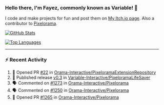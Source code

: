 ### Hello there, I'm Fayez, commonly known as Variable! 👋
I code and make projects for fun and post them on [My Itch.io page](https://variable-industries.itch.io/). Also a contributor to [Pixelorama](https://github.com/Orama-Interactive/Pixelorama).

[![GitHub Stats](https://github-readme-stats.vercel.app/api/?username=Variable-ind&show_icons=true&theme=merko)](https://github.com/anuraghazra/github-readme-stats)

[![Top Languages](https://github-readme-stats.vercel.app/api/top-langs/?username=Variable-ind&layout=compact&theme=merko)](https://github.com/anuraghazra/github-readme-stats)

---

### :zap: Recent Activity

<!--START_SECTION:activity-->
1. 💪 Opened PR [#22](https://github.com/Orama-Interactive/PixeloramaExtensionRepository/pull/22) in [Orama-Interactive/PixeloramaExtensionRepository](https://github.com/Orama-Interactive/PixeloramaExtensionRepository)
2. 🚀 Published release [v0.3](https://github.com/Variable-Interactive/PixeloramaLifeSaver/releases/tag/v0.3) in [Variable-Interactive/PixeloramaLifeSaver](https://github.com/Variable-Interactive/PixeloramaLifeSaver)
3. 🗣 Commented on [#1273](https://github.com/Orama-Interactive/Pixelorama/issues/1273#issuecomment-2970767231) in [Orama-Interactive/Pixelorama](https://github.com/Orama-Interactive/Pixelorama)
4. 🗣 Commented on [#1250](https://github.com/Orama-Interactive/Pixelorama/issues/1250#issuecomment-2965277639) in [Orama-Interactive/Pixelorama](https://github.com/Orama-Interactive/Pixelorama)
5. 💪 Opened PR [#1265](https://github.com/Orama-Interactive/Pixelorama/pull/1265) in [Orama-Interactive/Pixelorama](https://github.com/Orama-Interactive/Pixelorama)
<!--END_SECTION:activity-->

<!--
**Variable-ind/Variable-ind** is a ✨ _special_ ✨ repository because its `README.md` (this file) appears on your GitHub profile.

Here are some ideas to get you started:
- 🌱 I’m currently studying at ...
- 🔭 I’m currently working on ...
- 👯 I’m looking to collaborate on ...
- 🤔 I’m looking for help with ...
- 💬 Ask me about ...
- 📫 How to reach me: ...
- ⚡ Fun fact: ...
-->
